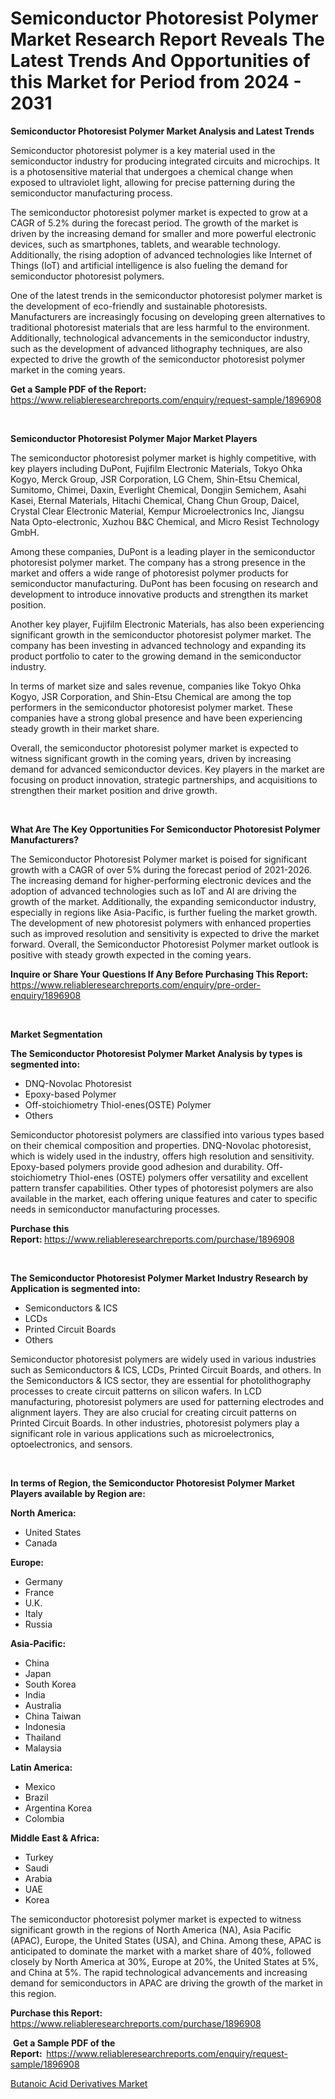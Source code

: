 <p><h1>Semiconductor Photoresist Polymer Market Research Report Reveals The Latest Trends And Opportunities of this Market for Period from 2024 - 2031</h1></p><p><strong>Semiconductor Photoresist Polymer Market Analysis and Latest Trends</strong></p>
<p><p>Semiconductor photoresist polymer is a key material used in the semiconductor industry for producing integrated circuits and microchips. It is a photosensitive material that undergoes a chemical change when exposed to ultraviolet light, allowing for precise patterning during the semiconductor manufacturing process.</p><p>The semiconductor photoresist polymer market is expected to grow at a CAGR of 5.2% during the forecast period. The growth of the market is driven by the increasing demand for smaller and more powerful electronic devices, such as smartphones, tablets, and wearable technology. Additionally, the rising adoption of advanced technologies like Internet of Things (IoT) and artificial intelligence is also fueling the demand for semiconductor photoresist polymers.</p><p>One of the latest trends in the semiconductor photoresist polymer market is the development of eco-friendly and sustainable photoresists. Manufacturers are increasingly focusing on developing green alternatives to traditional photoresist materials that are less harmful to the environment. Additionally, technological advancements in the semiconductor industry, such as the development of advanced lithography techniques, are also expected to drive the growth of the semiconductor photoresist polymer market in the coming years.</p></p>
<p><strong>Get a Sample PDF of the Report:&nbsp;</strong> <a href="https://www.reliableresearchreports.com/enquiry/request-sample/1896908">https://www.reliableresearchreports.com/enquiry/request-sample/1896908</a></p>
<p>&nbsp;</p>
<p><strong>Semiconductor Photoresist Polymer Major Market Players</strong></p>
<p><p>The semiconductor photoresist polymer market is highly competitive, with key players including DuPont, Fujifilm Electronic Materials, Tokyo Ohka Kogyo, Merck Group, JSR Corporation, LG Chem, Shin-Etsu Chemical, Sumitomo, Chimei, Daxin, Everlight Chemical, Dongjin Semichem, Asahi Kasei, Eternal Materials, Hitachi Chemical, Chang Chun Group, Daicel, Crystal Clear Electronic Material, Kempur Microelectronics Inc, Jiangsu Nata Opto-electronic, Xuzhou B&C Chemical, and Micro Resist Technology GmbH.</p><p>Among these companies, DuPont is a leading player in the semiconductor photoresist polymer market. The company has a strong presence in the market and offers a wide range of photoresist polymer products for semiconductor manufacturing. DuPont has been focusing on research and development to introduce innovative products and strengthen its market position.</p><p>Another key player, Fujifilm Electronic Materials, has also been experiencing significant growth in the semiconductor photoresist polymer market. The company has been investing in advanced technology and expanding its product portfolio to cater to the growing demand in the semiconductor industry.</p><p>In terms of market size and sales revenue, companies like Tokyo Ohka Kogyo, JSR Corporation, and Shin-Etsu Chemical are among the top performers in the semiconductor photoresist polymer market. These companies have a strong global presence and have been experiencing steady growth in their market share.</p><p>Overall, the semiconductor photoresist polymer market is expected to witness significant growth in the coming years, driven by increasing demand for advanced semiconductor devices. Key players in the market are focusing on product innovation, strategic partnerships, and acquisitions to strengthen their market position and drive growth.</p></p>
<p>&nbsp;</p>
<p><strong>What Are The Key Opportunities For Semiconductor Photoresist Polymer Manufacturers?</strong></p>
<p><p>The Semiconductor Photoresist Polymer market is poised for significant growth with a CAGR of over 5% during the forecast period of 2021-2026. The increasing demand for higher-performing electronic devices and the adoption of advanced technologies such as IoT and AI are driving the growth of the market. Additionally, the expanding semiconductor industry, especially in regions like Asia-Pacific, is further fueling the market growth. The development of new photoresist polymers with enhanced properties such as improved resolution and sensitivity is expected to drive the market forward. Overall, the Semiconductor Photoresist Polymer market outlook is positive with steady growth expected in the coming years.</p></p>
<p><strong>Inquire or Share Your Questions If Any Before Purchasing This Report:</strong> <a href="https://www.reliableresearchreports.com/enquiry/pre-order-enquiry/1896908">https://www.reliableresearchreports.com/enquiry/pre-order-enquiry/1896908</a></p>
<p>&nbsp;</p>
<p><strong>Market Segmentation</strong></p>
<p><strong>The Semiconductor Photoresist Polymer Market Analysis by types is segmented into:</strong></p>
<p><ul><li>DNQ-Novolac Photoresist</li><li>Epoxy-based Polymer</li><li>Off-stoichiometry Thiol-enes(OSTE) Polymer</li><li>Others</li></ul></p>
<p><p>Semiconductor photoresist polymers are classified into various types based on their chemical composition and properties. DNQ-Novolac photoresist, which is widely used in the industry, offers high resolution and sensitivity. Epoxy-based polymers provide good adhesion and durability. Off-stoichiometry Thiol-enes (OSTE) polymers offer versatility and excellent pattern transfer capabilities. Other types of photoresist polymers are also available in the market, each offering unique features and cater to specific needs in semiconductor manufacturing processes.</p></p>
<p><strong>Purchase this Report:&nbsp;</strong><a href="https://www.reliableresearchreports.com/purchase/1896908">https://www.reliableresearchreports.com/purchase/1896908</a></p>
<p>&nbsp;</p>
<p><strong>The Semiconductor Photoresist Polymer Market Industry Research by Application is segmented into:</strong></p>
<p><ul><li>Semiconductors & ICS</li><li>LCDs</li><li>Printed Circuit Boards</li><li>Others</li></ul></p>
<p><p>Semiconductor photoresist polymers are widely used in various industries such as Semiconductors & ICS, LCDs, Printed Circuit Boards, and others. In the Semiconductors & ICS sector, they are essential for photolithography processes to create circuit patterns on silicon wafers. In LCD manufacturing, photoresist polymers are used for patterning electrodes and alignment layers. They are also crucial for creating circuit patterns on Printed Circuit Boards. In other industries, photoresist polymers play a significant role in various applications such as microelectronics, optoelectronics, and sensors.</p></p>
<p>&nbsp;</p>
<p><strong>In terms of Region, the Semiconductor Photoresist Polymer Market Players available by Region are:</strong></p>
<p>
    <p> <strong> North America: </strong>
        <ul>
            <li>United States</li>
            <li>Canada</li>
        </ul>
        </p> 
    <p> <strong> Europe: </strong>
        <ul>
            <li>Germany</li>
            <li>France</li>
            <li>U.K.</li>
            <li>Italy</li>
            <li>Russia</li>
        </ul>
        </p> 
    <p> <strong> Asia-Pacific: </strong>
        <ul>
            <li>China</li>
            <li>Japan</li>
            <li>South Korea</li>
            <li>India</li>
            <li>Australia</li>
            <li>China Taiwan</li>
            <li>Indonesia</li>
            <li>Thailand</li>
            <li>Malaysia</li>
        </ul>
        </p> 
    <p> <strong> Latin America: </strong>
        <ul>
            <li>Mexico</li>
            <li>Brazil</li>
            <li>Argentina Korea</li>
            <li>Colombia</li>
        </ul>
        </p> 
    <p> <strong> Middle East & Africa: </strong>
        <ul>
            <li>Turkey</li>
            <li>Saudi</li>
            <li>Arabia</li>
            <li>UAE</li>
            <li>Korea</li>
        </ul>
    </p>
    </p>
<p><p>The semiconductor photoresist polymer market is expected to witness significant growth in the regions of North America (NA), Asia Pacific (APAC), Europe, the United States (USA), and China. Among these, APAC is anticipated to dominate the market with a market share of 40%, followed closely by North America at 30%, Europe at 20%, the United States at 5%, and China at 5%. The rapid technological advancements and increasing demand for semiconductors in APAC are driving the growth of the market in this region.</p></p>
<p><strong>Purchase this Report: </strong><a href="https://www.reliableresearchreports.com/purchase/1896908">https://www.reliableresearchreports.com/purchase/1896908</a></p>
<p>&nbsp;<strong>Get a Sample PDF of the Report:&nbsp;&nbsp;</strong><a href="https://www.reliableresearchreports.com/enquiry/request-sample/1896908">https://www.reliableresearchreports.com/enquiry/request-sample/1896908</a></p>
<p><strong></strong></p>
<p><p><a href="https://invited-way-688.notion.site/Butanoic-Acid-Derivatives-Market-Size-Share-Trends-Analysis-Report-By-Material-By-Type-By-End-u-bfc94bc71b2e404b88fdaad0f19c0605">Butanoic Acid Derivatives Market</a></p></p>
